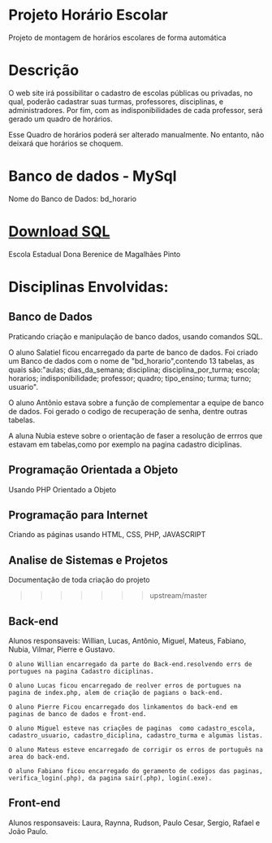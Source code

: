 # Projeto Horário Escolar
Projeto de montagem de horários escolares de forma automática

# Descrição
O web site irá possibilitar o cadastro de escolas públicas ou privadas, no qual, poderão cadastrar suas turmas, professores, disciplinas, e administradores. Por fim, com as indisponibilidades de cada professor, será gerado um quadro de horários.

Esse Quadro de horários poderá ser alterado manualmente. No entanto, não deixará que horários se choquem. 


# Banco de dados - MySql


Nome do Banco de Dados: bd_horario


[Download SQL](https://github.com/mlealprof/horario/database/bd_horario.sql)
=========================================================================

Escola Estadual Dona Berenice de Magalhães Pinto

# Disciplinas Envolvidas:

## Banco de Dados
Praticando criação e manipulação de banco dados, usando comandos SQL.

<!--==========================
  Relatório banco de dados
  ============================-->
O aluno Salatiel ficou encarregado da parte de banco de dados.
Foi criado um Banco de dados com o nome de "bd_horario",contendo 13 tabelas, as quais são:"aulas; dias_da_semana; disciplina; disciplina_por_turma; escola; horarios; indisponibilidade; professor; quadro; tipo_ensino; turma; turno; usuario".

O aluno Antônio estava sobre a função de complementar a equipe de banco de dados.
Foi gerado o codigo de recuperação de senha, dentre outras tabelas.

A aluna Nubia esteve sobre o orientação de faser a resolução de errros que estavam em tabelas,como por exemplo na pagina cadastro diciplinas.

## Programação Orientada a Objeto
Usando PHP Orientado a Objeto 

## Programação para Internet
Criando as páginas usando HTML, CSS, PHP, JAVASCRIPT

## Analise de Sistemas e Projetos 
Documentação de toda criação do projeto
>>>>>>> upstream/master

## Back-end
<!--==========================
  Relatório Back-end
  ============================-->
  Alunos responsaveis: Willian, Lucas, Antônio, Miguel, Mateus, Fabiano, Nubia, Vilmar, Pierre e Gustavo.

  	O aluno Willian encarregado da parte do Back-end.resolvendo errs de portugues na pagina Cadastro diciplinas.

	O aluno Lucas ficou encarregado de reolver erros de portugues na pagina de index.php, alem de criação de pagians o back-end.

	O aluno Pierre Ficou encarregado dos linkamentos do back-end em paginas de banco de dados e front-end.

	O aluno Miguel esteve nas criações de paginas  como cadastro_escola, cadastro_usuario, cadastro_diciplina, cadastro_turma e algumas listas.

	O aluno Mateus esteve encarregado de corrigir os erros de português na area do back-end.

	O aluno Fabiano ficou encarregado do geramento de codigos das paginas, verifica_login(.php), da pagina sair(.php), login(.exe).

## Front-end
<!--==========================
  Relatório Front-end
  ============================-->
  Alunos responsaveis: Laura, Raynna, Rudson, Paulo Cesar, Sergio, Rafael e João Paulo.